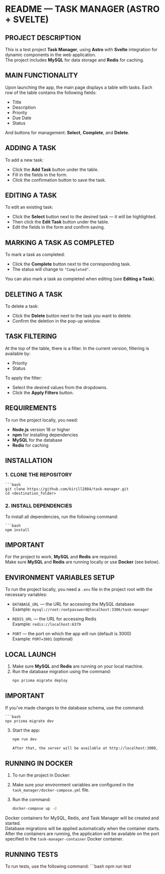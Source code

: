 # README — TASK MANAGER (ASTRO + SVELTE)

## PROJECT DESCRIPTION

This is a test project **Task Manager**, using **Astro** with **Svelte** integration for dynamic components in the web application.  
The project includes **MySQL** for data storage and **Redis** for caching.

## MAIN FUNCTIONALITY

Upon launching the app, the main page displays a table with tasks. Each row of the table contains the following fields:

- Title  
- Description  
- Priority  
- Due Date  
- Status  

And buttons for management: **Select**, **Complete**, and **Delete**.

## ADDING A TASK

To add a new task:

- Click the **Add Task** button under the table.  
- Fill in the fields in the form.  
- Click the confirmation button to save the task.

## EDITING A TASK

To edit an existing task:

- Click the **Select** button next to the desired task — it will be highlighted.  
- Then click the **Edit Task** button under the table.  
- Edit the fields in the form and confirm saving.

## MARKING A TASK AS COMPLETED

To mark a task as completed:

- Click the **Complete** button next to the corresponding task.  
- The status will change to `"Completed"`.

You can also mark a task as completed when editing (see **Editing a Task**).

## DELETING A TASK

To delete a task:

- Click the **Delete** button next to the task you want to delete.  
- Confirm the deletion in the pop-up window.

## TASK FILTERING

At the top of the table, there is a filter. In the current version, filtering is available by:

- Priority  
- Status  

To apply the filter:

- Select the desired values from the dropdowns.  
- Click the **Apply Filters** button.

## REQUIREMENTS

To run the project locally, you need:

- **Node.js** version 18 or higher  
- **npm** for installing dependencies  
- **MySQL** for the database  
- **Redis** for caching  

## INSTALLATION

### 1. CLONE THE REPOSITORY

    ```bash
    git clone https://github.com/kirill2884/task-manager.git
    cd <destination_folder>

### 2. INSTALL DEPENDENCIES

To install all dependencies, run the following command:

    ```bash
    npm install

## IMPORTANT

For the project to work, **MySQL** and **Redis** are required.  
Make sure **MySQL** and **Redis** are running locally or use **Docker** (see below).

## ENVIRONMENT VARIABLES SETUP

To run the project locally, you need a `.env` file in the project root with the necessary variables:

- `DATABASE_URL` — the URL for accessing the MySQL database  
  Example: `mysql://root:rootpassword@localhost:3306/task-manager`
  
- `REDIS_URL` — the URL for accessing Redis  
  Example: `redis://localhost:6379`

- `PORT` — the port on which the app will run (default is 3000)  
  Example: `PORT=3001` (optional)

## LOCAL LAUNCH

1. Make sure **MySQL** and **Redis** are running on your local machine.
2. Run the database migration using the command:
   ```bash
   npx prisma migrate deploy

## IMPORTANT

If you've made changes to the database schema, use the command:

    ```bash
    npx prisma migrate dev

3. Start the app:
    ```bash
    npm run dev

    After that, the server will be available at http://localhost:3000, unless you specified another port in the environment variables.

## RUNNING IN DOCKER

1. To run the project in Docker:
2. Make sure your environment variables are configured in the `task_manager/docker-compose.yml` file.

3. Run the command:
    ```bash
    docker-compose up -d 

Docker containers for MySQL, Redis, and Task Manager will be created and started.  
Database migrations will be applied automatically when the container starts.  
After the containers are running, the application will be available on the port specified in the `task-manager-container` Docker container.

## RUNNING TESTS

To run tests, use the following command: 
    ```bash
    npm run test


